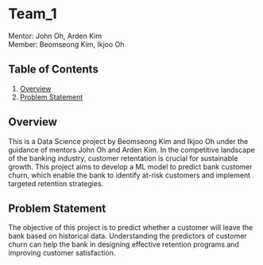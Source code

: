 # Team_1

Mentor: John Oh, Arden Kim  
Member: Beomseong Kim, Ikjoo Oh

## Table of Contents
1. [Overview](#overview)
2. [Problem Statement](#Problem_Statement)

## Overview

This is a Data Science project by Beomseong Kim and Ikjoo Oh under the guidance of mentors John Oh and Arden Kim. 
In the competitive landscape of the banking industry, customer retentation is crucial for sustainable growth. This project aims to develop a ML model to predict bank customer churn, which enable the bank to identify at-risk customers and implement targeted retention strategies. 

## Problem Statement

The objective of this project is to predict whether a customer will leave the bank based on historical data. Understanding the predictors of customer churn can help the bank in designing effective retention programs and improving customer satisfaction.
